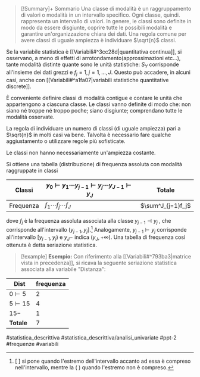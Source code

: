> [!Summary]+ Sommario
> Una classe di modalità è un raggruppamento di valori o modalità in un intervallo specifico. Ogni classe, quindi. rappresenta un intervallo di valori.
> In genere, le classi sono definite in modo da essere disgiunte, coprire tutte le possibili modalità e garantire un'organizzazione chiara dei dati.
> Una regola comune per avere classi di uguale ampiezza è individuare $\sqrt{n}$ classi.

Se la variabile statistica è [[Variabili#^3cc28d|quantitativa continua]], si osservano, a meno di effetti di arrotondamento(approssimazioni etc...), tante modalità distinte quante sono le unità statistiche:
$S_Y$ corrisponde all'insieme dei dati grezzi e $f_j = 1, j = 1, . . . , J$.
Questo può accadere, in alcuni casi, anche con [[Variabili#^a1fa07|variabili statistiche quantitative discrete]].

È conveniente definire classi di modalità contigue e contare le unità che appartengono a ciascuna classe. 
Le classi vanno definite di modo che: non siano né troppe né troppo poche; siano disgiunte; comprendano tutte le modalità osservate.

La regola di individuare un numero di classi (di uguale ampiezza) pari a $\sqrt{n}$ in molti casi va bene. Talvolta è necessario fare qualche aggiustamento o utilizzare regole più sofisticate.

Le classi non hanno necessariamente un'ampiezza costante.

Si ottiene una tabella (distribuzione) di frequenza assoluta con modalità raggruppate in classi

| Classi | $y_0 \vdash y_1 \cdots y_{j-1} \vdash y_j \cdots y_{J-1} \vdash y_J$ | Totale |
| ---- | ---- | ---- |
| Frequenza | $f_1 \cdots f_j \cdots f_J$ | $\sum^J_{j=1}f_j$ |
dove $f_j$ è la frequenza assoluta associata alla classe $y_{j−1} \dashv y_j$ , che corrisponde all'intervallo $(y_{j−1}, y_j]$.[^1] 
Analogamente, $y_{j−1} \vdash y_j$ corrisponde all'intervallo $[y_{j−1}, y_j )$ e $y_J -$ indica $(y_J , +\infty)$.
Una tabella di frequenza così ottenuta è detta seriazione statistica. 

>[!example] **Esempio:** 
Con riferimento alla [[Variabili#^793ba3|matrice vista in precedenza]], si ricava la seguente seriazione statistica associata alla variabile "Distanza":
>
| Dist | frequenza |
| ---- | ---- |
| $0 \vdash 5$ | 2 |
| $5 \vdash 15$ | 4 |
| $15-$ | 1 |
| **Totale** | 7 |
[^1]: [ ] si pone quando l'estremo dell'intervallo accanto ad essa è compreso nell'intervallo, mentre la ( ) quando l'estremo non è compreso.

#statistica_descrittiva 
#statistica_descrittiva/analisi_univariate
#ppt-2 
#frequenze 
#variabili